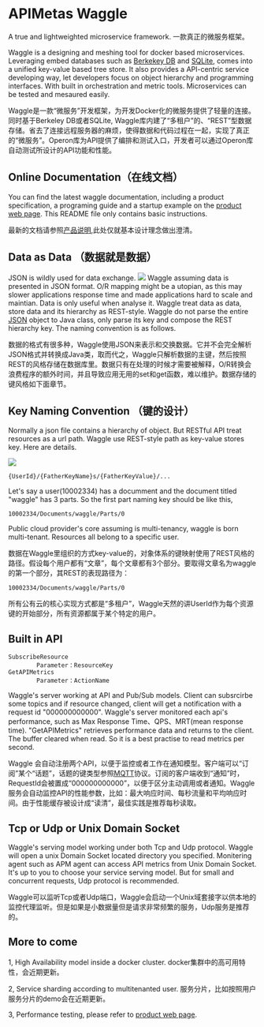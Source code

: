 # APIMetas Waggle
A true and lightweighted microservice framework. 一款真正的微服务框架。

Waggle is a designing and meshing tool for docker based microservices. Leveraging embed databases such as [Berkekey DB](https://en.wikipedia.org/wiki/Berkeley_DB) and [SQLite](https://www.sqlite.org/index.html), comes into a unified key-value based tree store. It also provides a API-centric service developing way, let developers focus on object hierarchy and programming interfaces. With built in orchestration and metric tools. Microservices can be tested and mesaured easily. 

Waggle是一款“微服务”开发框架，为开发Docker化的微服务提供了轻量的连接。同时基于Berkeley DB或者SQLite, Waggle库内建了“多租户”的、“REST”型数据存储。省去了连接远程服务器的麻烦，使得数据和代码过程在一起，实现了真正的“微服务”。Operon库为API提供了编排和测试入口，开发者可以通过Operon库自动测试所设计的API功能和性能。

## Online Documentation（在线文档）

You can find the latest waggle documentation, including a product specification, a programing guide and a startup example on the [product web page](https://www.apimetas.com/docs/waggle.html). This README file only contains basic instructions.

最新的文档请参照[产品说明](https://www.apimetas.com/docs/waggle.html),此处仅就基本设计理念做出澄清。

## Data as Data （数据就是数据）
JSON is wildly used for data exchange. 
![](https://apimetas-1255930917.cos.ap-beijing.myqcloud.com/json.png)
Waggle assuming data is presented in JSON format. O/R mapping might be a utopian, as this may slower applications response time and made applications hard to scale and maintian. Data is only useful when analyse it. Waggle treat data as data, store data and its hierarchy as REST-style. Waggle do not parse the entire [JSON](https://www.json.org) object to Java class, only parse its key and compose the REST hierarchy key. The naming convention is as follows.

数据的格式有很多种，Waggle使用JSON来表示和交换数据。它并不会完全解析JSON格式并转换成Java类，取而代之，Waggle只解析数据的主键，然后按照REST的风格存储在数据库里。数据只有在处理的时候才需要被解释，O/R转换会浪费程序的额外时间，并且导致应用无用的set和get函数，难以维护。数据存储的键风格如下面章节。

## Key Naming Convention （键的设计）
Normally a json file contains a hierarchy of object. But RESTful API treat resources as a url path. Waggle use REST-style path as key-value stores key. Here are details.

![](https://apimetas-1255930917.cos.ap-beijing.myqcloud.com/rest.png)

    {UserId}/{FatherKeyName}s/{FatherKeyValue}/...

Let's say a user(10002334) has a documment and the document titled "waggle" has 3 parts. So the first part naming key should be like this,

    10002334/Documents/waggle/Parts/0

Public cloud provider's core assuming is multi-tenancy, waggle is born multi-tenant. Resources all belong to a specific user.

数据在Waggle里组织的方式key-value的，对象体系的键映射使用了REST风格的路径。假设每个用户都有“文章”，每个文章都有3个部分。要取得文章名为waggle的第一个部分，其REST的表现路径为：

    10002334/Documents/waggle/Parts/0

所有公有云的核心实现方式都是“多租户”，Waggle天然的讲UserId作为每个资源键的开始部分，所有资源都属于某个特定的用户。

## Built in API

    SubscribeResource
    		Parameter：ResourceKey 
    GetAPIMetrics
    		Parameter：ActionName

Waggle's server working at API and Pub/Sub models. Client can subsrcirbe some topics and if resource changed, client will get a notification with a request id "000000000000". 
Waggle's server monitored each api's performance, such as Max Response Time、QPS、MRT(mean response time). "GetAPIMetrics" retrieves performance data and returns to the client. The buffer cleared when read. So it is a best practise to read metrics per second.

Waggle 会自动注册两个API，以便于监控或者工作在通知模型。客户端可以“订阅”某个“话题”，话题的键类型参照[MQTT](http://mqtt.org/)协议。订阅的客户端收到“通知”时，RequestId会被置成“000000000000”，以便于区分主动调用或者通知。Waggle服务会自动监控API的性能参数，比如：最大响应时间、每秒流量和平均响应时间。由于性能缓存被设计成“读清”，最佳实践是推荐每秒读取。


## Tcp or Udp or Unix Domain Socket
Waggle's serving model working under both Tcp and Udp protocol. Waggle will open a unix Domain Socket located directory you specified. Monitering agent such as APM agent can access API metrics from Unix Domain Socket. It's up to you to choose your service serving model. But for small and concurrent requests, Udp protocol is recommended.

Waggle可以监听Tcp或者Udp端口，Waggle会启动一个Unix域套接字以供本地的监控代理监听。但是如果是小数据量但是请求非常频繁的服务，Udp服务是推荐的。

## More to come

1, High Availability model inside a docker cluster.
docker集群中的高可用特性，会近期更新。

2, Service sharding according to multitenanted user.
服务分片，比如按照用户服务分片的demo会在近期更新。

3, Performance testing, please refer to [product web page](https://www.apimetas.com/docs/waggle.html).

